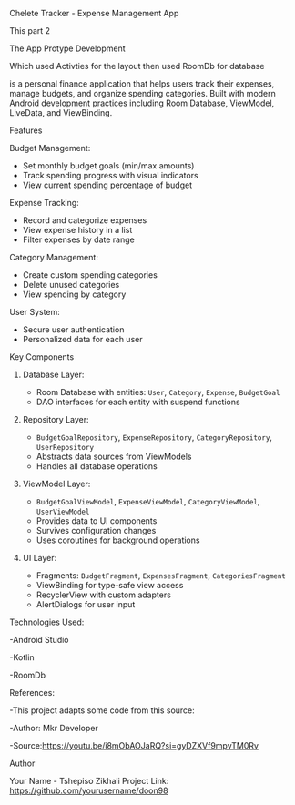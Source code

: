 Chelete Tracker - Expense Management App


This part 2 

The App Protype Development

Which used Activties for the layout then used RoomDb for database

is a personal finance application that helps users track their expenses, manage budgets, and organize spending categories. Built with modern Android development practices including Room Database, ViewModel, LiveData, and ViewBinding.

 Features

Budget Management:
  - Set monthly budget goals (min/max amounts)
  - Track spending progress with visual indicators
  - View current spending percentage of budget

  Expense Tracking:
  - Record and categorize expenses
  - View expense history in a list
  - Filter expenses by date range

  Category Management:
  - Create custom spending categories
  - Delete unused categories
  - View spending by category

  User System:
  - Secure user authentication
  - Personalized data for each user


 Key Components

1. Database Layer:
   - Room Database with entities: `User`, `Category`, `Expense`, `BudgetGoal`
   - DAO interfaces for each entity with suspend functions

2. Repository Layer:
   - `BudgetGoalRepository`, `ExpenseRepository`, `CategoryRepository`, `UserRepository`
   - Abstracts data sources from ViewModels
   - Handles all database operations

3. ViewModel Layer:
   - `BudgetGoalViewModel`, `ExpenseViewModel`, `CategoryViewModel`, `UserViewModel`
   - Provides data to UI components
   - Survives configuration changes
   - Uses coroutines for background operations

4. UI Layer:
   - Fragments: `BudgetFragment`, `ExpensesFragment`, `CategoriesFragment`
   - ViewBinding for type-safe view access
   - RecyclerView with custom adapters
   - AlertDialogs for user input


Technologies Used:

-Android Studio

-Kotlin

-RoomDb




References:

-This project adapts some code from this source:

-Author: Mkr Developer

-Source:https://youtu.be/i8mObAOJaRQ?si=gyDZXVf9mpvTM0Rv


Author

Your Name - Tshepiso Zikhali
Project Link: https://github.com/yourusername/doon98

